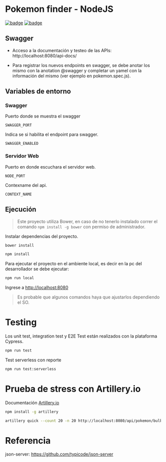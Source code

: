 # Pokemon finder - NodeJS
[![badge](https://img.shields.io/static/v1.svg?style=flat-square&label=Node&message=v10.15.1&color=brightgreen&logo=node.js)](https://nodejs.org/es/ "Node.js website")
[![badge](https://img.shields.io/static/v1.svg?style=flat-square&label=Npm&message=v6.14.5&color=brightgreen&logo=npm)](https://www.npmjs.com/ "Npm website")
## Swagger
+ Acceso a la documentación y testeo de las APIs: http://localhost:8080/api-docs/
* Para registrar los nuevos endpoints en swagger, se debe anotar los mismo con la
anotation @swagger y completar un yamel con la información del mismo (ver ejemplo en pokemon.spec.js).

## Variables de entorno

### Swagger
Puerto donde se muestra el swagger
```
SWAGGER_PORT
```
Indica se si habilita el endpoint para swagger.
```
SWAGGER_ENABLED
```
### Servidor Web
Puerto en donde escuchara el servidor web.
```
NODE_PORT
```
Contexname del api.
```
CONTEXT_NAME
```

## Ejecución
>Este proyecto utiliza Bower, en caso de no tenerlo instalado correr el comando `npm install -g bower` con permiso de administrador.

Instalar dependencias del proyecto. 

```sh
bower install
```

```sh
npm install
```
Para ejecutar el proyecto en el ambiente local, es decir en la pc del desarrollador se debe ejecutar:
```sh
npm run local
```
Ingrese a [http://localhost:8080](http://localhost:8080)

> Es probable que algunos comandos haya que ajustarlos dependiendo el SO.

# Testing
Los unit test, integration test y E2E Test están realizados con la plataforma Cypress.

```sh
npm run test
```

Test serverless con reporte
```sh
npm run test:serverless
```


# Prueba de stress con Artillery.io
Documentación [Artillery.io](https://artillery.io/docs/)
```sh
npm install -g artillery
```

```sh
artillery quick --count 20 -n 20 http://localhost:8080/api/pokemon/bulbasaur
```

# Referencia

json-server: https://github.com/typicode/json-server